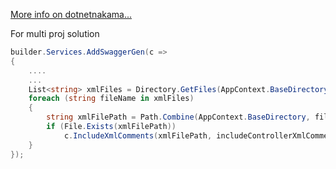 [More info on dotnetnakama...](https://www.dotnetnakama.com/blog/enriched-web-api-documentation-using-swagger-openapi-in-asp-dotnet-core/)

For multi proj solution

```csharp
builder.Services.AddSwaggerGen(c =>
{
    ....
    ...
    List<string> xmlFiles = Directory.GetFiles(AppContext.BaseDirectory, "*.xml", SearchOption.TopDirectoryOnly).ToList();
    foreach (string fileName in xmlFiles)
    {
        string xmlFilePath = Path.Combine(AppContext.BaseDirectory, fileName);
        if (File.Exists(xmlFilePath))
            c.IncludeXmlComments(xmlFilePath, includeControllerXmlComments: true);
    }
});
```
